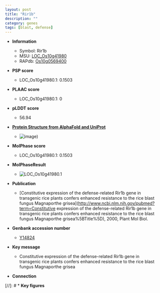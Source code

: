 ```yaml
---
layout: post
title: "Rir1b"
description: ""
category: genes
tags: [blast, defense]
---
```


* **Information**  
    + Symbol: Rir1b  
    + MSU: [LOC_Os10g41980](http://rice.plantbiology.msu.edu/cgi-bin/ORF_infopage.cgi?orf=LOC_Os10g41980)  
    + RAPdb: [Os10g0569400](http://rapdb.dna.affrc.go.jp/viewer/gbrowse_details/irgsp1?name=Os10g0569400)  

* **PSP score**  
    + LOC_Os10g41980.1: 0.1503 

* **PLAAC score**  
    + LOC_Os10g41980.1: 0 

* **pLDDT score**
    + 56.94

* **[Protein Structure from AlphaFold and UniProt](https://www.uniprot.org/uniprotkb/Q7XBZ4/entry#structure)**
    + ![image](https://ricepsp.github.io/images/Q7/AF-Q7XBZ4-F1.png))

* **MolPhase score**
    + LOC_Os10g41980.1: 0.1503

* **MolPhaseResult**
    + ![LOC_Os10g41980.1](https://ricepsp.github.io/pictures/LOC_Os10g/LOC_Os10g41980.1.png)

* **Publication**  
    + [Constitutive expression of the defense-related Rir1b gene in transgenic rice plants confers enhanced resistance to the rice blast fungus Magnaporthe grisea](http://www.ncbi.nlm.nih.gov/pubmed?term=Constitutive expression of the defense-related Rir1b gene in transgenic rice plants confers enhanced resistance to the rice blast fungus Magnaporthe grisea%5BTitle%5D), 2000, Plant Mol Biol.

* **Genbank accession number**  
    + [Y14824](http://www.ncbi.nlm.nih.gov/nuccore/Y14824)

* **Key message**  
    + Constitutive expression of the defense-related Rir1b gene in transgenic rice plants confers enhanced resistance to the rice blast fungus Magnaporthe grisea

* **Connection**  

[//]: # * **Key figures**  


